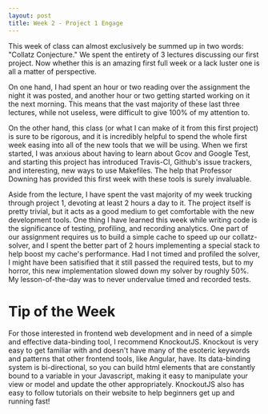 ```yaml
---
layout: post
title: Week 2 - Project 1 Engage
---
```


This week of class can almost exclusively be summed up in two words: "Collatz
Conjecture." We spent the entirety of 3 lectures discussing our first project.
Now whether this is an amazing first full week or a lack luster one is all a
matter of perspective.

On one hand, I had spent an hour or two reading over the assignment the night it
was posted, and another hour or two getting started working on it the next morning.
This means that the vast majority of these last three lectures, while not useless,
were difficult to give 100% of my attention to. 

On the other hand, this class (or what I can make of it from this first project)
is sure to be rigorous, and it is incredibly helpful to spend the whole first week
easing into all of the new tools that we will be using. When we first started,
I was anxious about having to learn about Gcov and Google Test, and starting this
project has introduced Travis-CI, Github's issue trackers, and interesting,
new ways to use Makefiles. The help that Professor Downing has provided this first
week with these tools is surely invaluable.

Aside from the lecture, I have spent the vast majority of my week trucking through
project 1, devoting at least 2 hours a day to it. The project itself is pretty
trivial, but it acts as a good medium to get comfortable with the new development
tools. One thing I have learned this week while writing code is the significance
of testing, profiling, and recording analytics. One part of our assignment
requires us to build a simple cache to speed up our collatz-solver, and I spent the better
part of 2 hours implementing a special stack to help boost my cache's performance.
Had I not timed and profiled the solver, I might have been satisified that it
still passed the required tests, but to my horror, this new implementation
slowed down my solver by roughly 50%. My lesson-of-the-day was to never undervalue
timed and recorded tests.

# Tip of the Week #

For those interested in frontend web development and in need of a simple and
effective data-binding tool, I recommend KnockoutJS. Knockout is very easy to
get familiar with and doesn't have many of the esoteric keywords and patterns
that other frontend tools, like Angular, have. Its data-binding system is
bi-directional, so you can build html elements that are constantly bound to a
variable in your Javascript, making it easy to manipulate your view or model
and update the other appropriately. KnockoutJS also has easy to follow tutorials
on their website to help beginners get up and running fast!